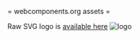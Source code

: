 = webcomponents.org assets =

Raw SVG logo is [available here](https://web-components-resources.appspot.com/static/logo.svg)
![logo](https://web-components-resources.appspot.com/static/logo.svg)
